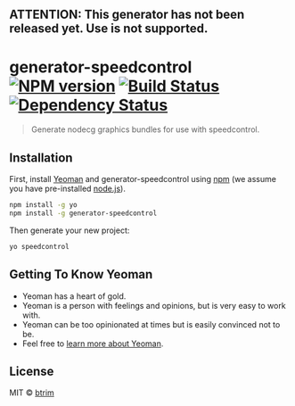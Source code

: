 ## ATTENTION: This generator has not been released yet.  Use is not supported.


# generator-speedcontrol [![NPM version][npm-image]][npm-url] [![Build Status][travis-image]][travis-url] [![Dependency Status][daviddm-image]][daviddm-url]
> Generate nodecg graphics bundles for use with speedcontrol.


## Installation

First, install [Yeoman](http://yeoman.io) and generator-speedcontrol using [npm](https://www.npmjs.com/) (we assume you have pre-installed [node.js](https://nodejs.org/)).

```bash
npm install -g yo
npm install -g generator-speedcontrol
```

Then generate your new project:

```bash
yo speedcontrol
```

## Getting To Know Yeoman

 * Yeoman has a heart of gold.
 * Yeoman is a person with feelings and opinions, but is very easy to work with.
 * Yeoman can be too opinionated at times but is easily convinced not to be.
 * Feel free to [learn more about Yeoman](http://yeoman.io/).

## License

MIT © [btrim](https://github.com/speedcontrol)


[npm-image]: https://badge.fury.io/js/generator-speedcontrol.svg
[npm-url]: https://npmjs.org/package/generator-speedcontrol
[travis-image]: https://travis-ci.org/speedcontrol/generator-speedcontrol.svg?branch=master
[travis-url]: https://travis-ci.org/speedcontrol/generator-speedcontrol
[daviddm-image]: https://david-dm.org/speedcontrol/generator-speedcontrol.svg?theme=shields.io
[daviddm-url]: https://david-dm.org/speedcontrol/generator-speedcontrol

